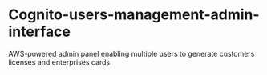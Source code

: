 # Cognito-users-management-admin-interface
AWS-powered admin panel enabling multiple users to generate customers licenses and enterprises cards.
